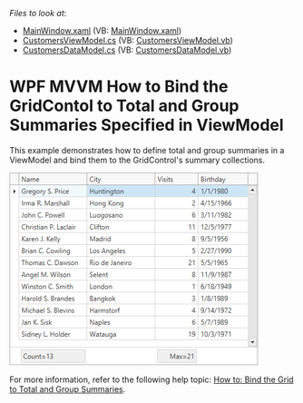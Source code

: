 <!-- default file list -->
*Files to look at*:

* [MainWindow.xaml](./CS/SummarySample/MainWindow.xaml) (VB: [MainWindow.xaml](./VB/SummarySample/MainWindow.xaml))
* [CustomersViewModel.cs](./CS/SummarySample/CustomersViewModel.cs) (VB: [CustomersViewModel.vb](./VB/SummarySample/CustomersViewModel.vb))
* [CustomersDataModel.cs](./CS/SummarySample/CustomersDataModel.cs) (VB: [CustomersDataModel.vb](./VB/SummarySample/CustomersDataModel.vb))
<!-- default file list end -->

# WPF MVVM How to Bind the GridContol to Total and Group Summaries Specified in ViewModel

This example demonstrates how to define total and group summaries in a ViewModel and bind them to the GridControl's summary collections.

![](/Images/mvvm-summarybinding-result.png)

For more information, refer to the following help topic: [How to: Bind the Grid to Total and Group Summaries](http://docs.devexpress.com/WPF/10124/controls-and-libraries/data-grid/mvvm-enhancements/binding-to-total-and-group-summaries).
